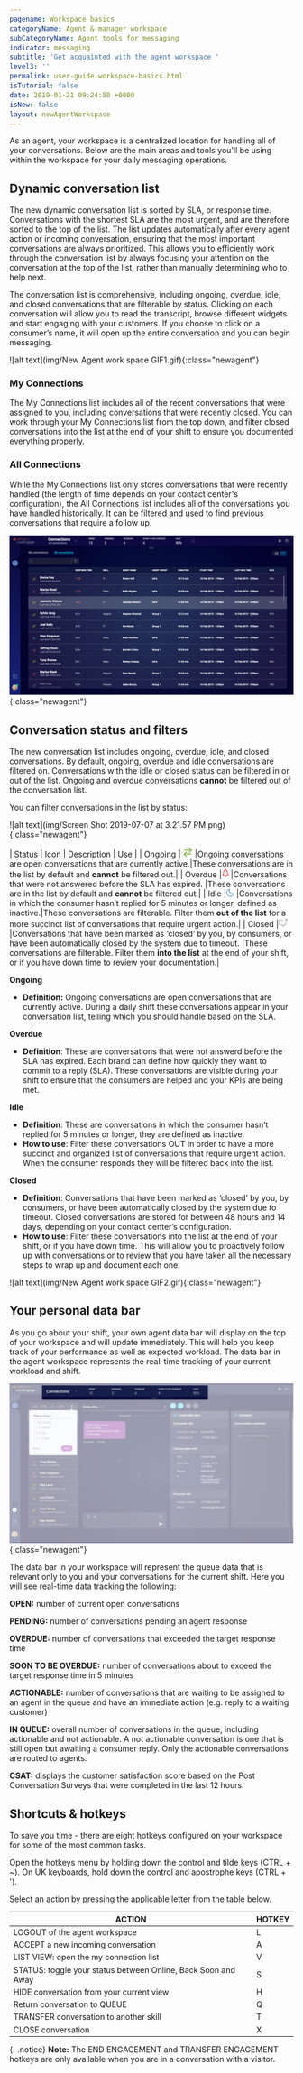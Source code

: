 ```yaml
---
pagename: Workspace basics
categoryName: Agent & manager workspace
subCategoryName: Agent tools for messaging
indicator: messaging
subtitle: 'Get acquainted with the agent workspace '
level3: ''
permalink: user-guide-workspace-basics.html
isTutorial: false
date: 2019-01-21 09:24:58 +0000
isNew: false
layout: newAgentWorkspace
---
```


As an agent, your workspace is a centralized location for handling all of your conversations. Below are the main areas and tools you'll be using within the workspace for your daily messaging operations. 

## Dynamic conversation list

The new dynamic conversation list is sorted by SLA, or response time. Conversations with the shortest SLA are the most urgent, and are therefore sorted to the top of the list. The list updates automatically after every agent action or incoming conversation, ensuring that the most important conversations are always prioritized. This allows you to efficiently work through the conversation list by always focusing your attention on the conversation at the top of the list, rather than manually determining who to help next. 

The conversation list is comprehensive, including ongoing, overdue, idle, and closed conversations that are filterable by status. Clicking on each conversation will allow you to read the transcript, browse different widgets and start engaging with your customers. If you choose to click on a consumer’s name, it will open up the entire conversation and you can begin messaging.

![alt text](img/New Agent work space GIF1.gif){:class="newagent"}

### My Connections
The My Connections list includes all of the recent conversations that were assigned to you, including conversations that were recently closed. You can work through your My Connections list from the top down, and filter closed conversations into the list at the end of your shift to ensure you documented everything properly. 

### All Connections 
While the My Connections list only stores conversations that were recently handled (the length of time depends on your contact center's configuration), the All Connections list includes all of the conversations you have handled historically. It can be filtered and used to find previous conversations that require a follow up. 

![alt text](img/new-agent-workspace-all-connections.png){:class="newagent"}

## Conversation status and filters

The new conversation list includes ongoing, overdue, idle, and closed conversations. By default, ongoing, overdue and idle conversations are filtered on. Conversations with the idle or closed status can be filtered in or out of the list. Ongoing and overdue conversations **cannot** be filtered out of the conversation list. 

You can filter conversations in the list by status:

![alt text](img/Screen Shot 2019-07-07 at 3.21.57 PM.png){:class="newagent"}

| Status        | Icon    |  Description        | Use    |
| Ongoing | ![alt text](img/ongoing-conversation-status.png) |Ongoing conversations are open conversations that are currently active.|These conversations are in the list by default and **cannot** be filtered out.|
| Overdue |![alt text](img/overdue-conversation-status.png) |Conversations that were not answered before the SLA has expired. |These conversations are in the list by default and **cannot** be filtered out.|
| Idle |![alt text](img/idle-conversation-status.png) |Conversations in which the consumer hasn’t replied for 5 minutes or longer, defined as inactive.|These conversations are filterable. Filter them **out of the list** for a more succinct list of conversations that require urgent action.|
| Closed |![alt text](img/closed-conversation-status.png) |Conversations that have been marked as ‘closed’ by you, by consumers, or have been automatically closed by the system due to timeout. |These conversations are filterable. Filter them **into the list** at the end of your shift, or if you have down time to review your documentation.|

**Ongoing**
* **Definition:** Ongoing conversations are open conversations that are currently active. During a daily shift these conversations appear in your conversation list, telling which you should handle based on the SLA. 

**Overdue**
* **Definition**: These are conversations that were not answerd before the SLA has expired. Each brand can define how quickly they want to commit to a reply (SLA). These conversations are visible during your shift to ensure that the consumers are helped and your KPIs are being met.

**Idle**
* **Definition**: These are conversations in which the consumer hasn’t replied for 5 minutes or longer, they are defined as inactive. 
* **How to use**: Filter these conversations OUT in order to have a more succinct and organized list of conversations that require urgent action. When the consumer responds they will be filtered back into the list. 

**Closed**
* **Definition**: Conversations that have been marked as ‘closed’ by you, by consumers, or have been automatically closed by the system due to timeout. Closed conversations are stored for between 48 hours and 14 days, depending on your contact center’s configuration. 
* **How to use**: Filter these conversations into the list at the end of your shift, or if you have down time. This will allow you to proactively follow up with conversations or to review that you have taken all the necessary steps to wrap up and document each one. 

![alt text](img/New Agent work space GIF2.gif){:class="newagent"}

## Your personal data bar

As you go about your shift, your own agent data bar will display on the top of your workspace and will update immediately. This will help you keep track of your performance as well as expected workload. The data bar in the agent workspace represents the real-time tracking of your current workload and shift.

![image alt text](img/databar.jpg){:class="newagent"}

The data bar in your workspace will represent the queue data that is relevant only to you and your conversations for the current shift. Here you will see real-time data tracking the following:

**OPEN:** number of current open conversations

**PENDING:** number of conversations pending an agent response

**OVERDUE:** number of conversations that exceeded the target response time

**SOON TO BE OVERDUE:** number of conversations about to exceed the target response time in 5 minutes

**ACTIONABLE:** number of conversations that are waiting to be assigned to an agent in the queue and have an immediate action (e.g. reply to a waiting customer)

**IN QUEUE:** overall number of conversations in the queue, including actionable and not actionable. A not actionable conversation is one that is still open but awaiting a consumer reply. Only the actionable conversations are routed to agents.

**CSAT:** displays the customer satisfaction score based on the Post Conversation Surveys that were completed in the last 12 hours.

## Shortcuts & hotkeys

To save you time - there are eight hotkeys configured on your workspace for some of the most common tasks. 

Open the hotkeys menu by holding down the control and tilde keys (CTRL + ~).
On UK keyboards, hold down the control and apostrophe keys (CTRL + '). 

Select an action by pressing the applicable letter from the table below.


| ACTION        | HOTKEY    | 
| ------------- |-------------| 
| LOGOUT of the agent workspace  | L | 
| ACCEPT a new incoming conversation  | A  | 
| LIST VIEW: open the my connection list | V | 
| STATUS: toggle your status between Online, Back Soon and Away  | S | 
| HIDE conversation from your current view  | H | 
| Return conversation to QUEUE  | Q   | 
| TRANSFER conversation to another skill | T | 
| CLOSE conversation  | X | 

{: .notice}
**Note:** The END ENGAGEMENT and TRANSFER ENGAGEMENT hotkeys are only available when you are in a conversation with a visitor.
